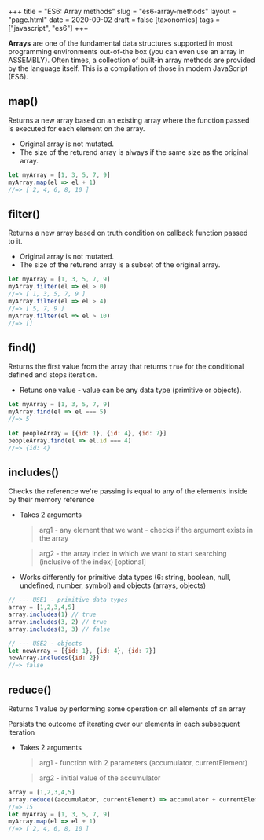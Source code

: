 +++
title = "ES6: Array methods"
slug = "es6-array-methods"
layout = "page.html"
date = 2020-09-02
draft = false
[taxonomies]
tags = ["javascript", "es6"]
+++

**Arrays** are one of the fundamental data structures supported in most programming environments out-of-the box (you can even use an array in ASSEMBLY). Often times, a collection of built-in array methods are provided by the language itself. This is a compilation of those in modern JavaScript (ES6).

## **map()**

Returns a new array based on an existing array where the function passed is executed for each element on the array.
- Original array is not mutated.
- The size of the returend array is always if the same size as the original array.

```js
let myArray = [1, 3, 5, 7, 9]
myArray.map(el => el + 1)
//=> [ 2, 4, 6, 8, 10 ]
```
## **filter()**

Returns a new array based on truth condition on callback function passed to it.

- Original array is not mutated.
- The size of the returend array is a subset of the original array.

```js
let myArray = [1, 3, 5, 7, 9]
myArray.filter(el => el > 0)
//=> [ 1, 3, 5, 7, 9 ]
myArray.filter(el => el > 4)
//=> [ 5, 7, 9 ]
myArray.filter(el => el > 10)
//=> []
```
## **find()**

Returns the first value from the array that returns `true` for the conditional defined and stops iteration.

- Retuns one value - value can be any data type (primitive or objects).

```js
let myArray = [1, 3, 5, 7, 9]
myArray.find(el => el === 5)
//=> 5

let peopleArray = [{id: 1}, {id: 4}, {id: 7}]
peopleArray.find(el => el.id === 4)
//=> {id: 4}
```

## **includes()**

Checks the reference we're passing is equal to any of the elements inside by their memory reference

- Takes 2 arguments
    > arg1 - any element that we want - checks if the argument exists in the array

    > arg2 - the array index in which we want to start searching (inclusive of the index) [optional]

- Works differently for primitive data types (6: string, boolean, null, undefined, number, symbol) and objects (arrays, objects)


```js
// --- USE1 - primitive data types
array = [1,2,3,4,5]
array.includes(1) // true
array.includes(3, 2) // true
array.includes(3, 3) // false

// --- USE2 - objects
let newArray = [{id: 1}, {id: 4}, {id: 7}]
newArray.includes({id: 2})
//=> false
```

## **reduce()**

Returns 1 value by performing some operation on all elements of an array

Persists the outcome of iterating over our elements in each subsequent iteration

- Takes 2 arguments
    > arg1 - function with 2 parameters (accumulator, currentElement)

    > arg2 - initial value of the accumulator

```js
array = [1,2,3,4,5]
array.reduce((accumulator, currentElement) => accumulator + currentElement, 0)
//=> 15
let myArray = [1, 3, 5, 7, 9]
myArray.map(el => el + 1)
//=> [ 2, 4, 6, 8, 10 ]
```